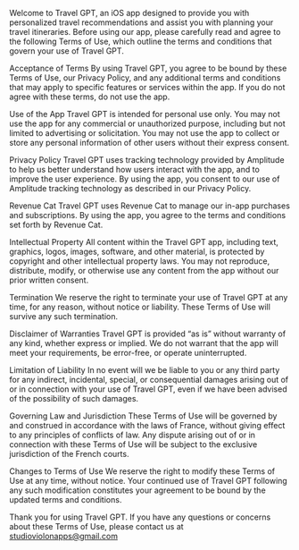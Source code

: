 Welcome to Travel GPT, an iOS app designed to provide you with personalized travel 
recommendations and assist you with planning your travel itineraries. Before using our app, 
please carefully read and agree to the following Terms of Use, which outline the terms and 
conditions that govern your use of Travel GPT.

Acceptance of Terms
By using Travel GPT, you agree to be bound by these Terms of Use, our Privacy Policy, and any 
additional terms and conditions that may apply to specific features or services within the app. 
If you do not agree with these terms, do not use the app.

Use of the App
Travel GPT is intended for personal use only. You may not use the app for any commercial or 
unauthorized purpose, including but not limited to advertising or solicitation. You may not use 
the app to collect or store any personal information of other users without their express 
consent.

Privacy Policy
Travel GPT uses tracking technology provided by Amplitude to help us better understand how users 
interact with the app, and to improve the user experience. By using the app, you consent to our 
use of Amplitude tracking technology as described in our Privacy Policy.

Revenue Cat
Travel GPT uses Revenue Cat to manage our in-app purchases and subscriptions. By using the app, 
you agree to the terms and conditions set forth by Revenue Cat.

Intellectual Property
All content within the Travel GPT app, including text, graphics, logos, images, software, and 
other material, is protected by copyright and other intellectual property laws. You may not 
reproduce, distribute, modify, or otherwise use any content from the app without our prior 
written consent.

Termination
We reserve the right to terminate your use of Travel GPT at any time, for any reason, without 
notice or liability. These Terms of Use will survive any such termination.

Disclaimer of Warranties
Travel GPT is provided “as is” without warranty of any kind, whether express or implied. We do 
not warrant that the app will meet your requirements, be error-free, or operate uninterrupted.

Limitation of Liability
In no event will we be liable to you or any third party for any indirect, incidental, special, or 
consequential damages arising out of or in connection with your use of Travel GPT, even if we 
have been advised of the possibility of such damages.

Governing Law and Jurisdiction
These Terms of Use will be governed by and construed in accordance with the laws of France, 
without giving effect to any principles of conflicts of law. Any dispute arising out of or in 
connection with these Terms of Use will be subject to the exclusive jurisdiction of the French 
courts.

Changes to Terms of Use
We reserve the right to modify these Terms of Use at any time, without notice. Your continued use 
of Travel GPT following any such modification constitutes your agreement to be bound by the 
updated terms and conditions.

Thank you for using Travel GPT. If you have any questions or concerns about these Terms of Use, 
please contact us at studioviolonapps@gmail.com
